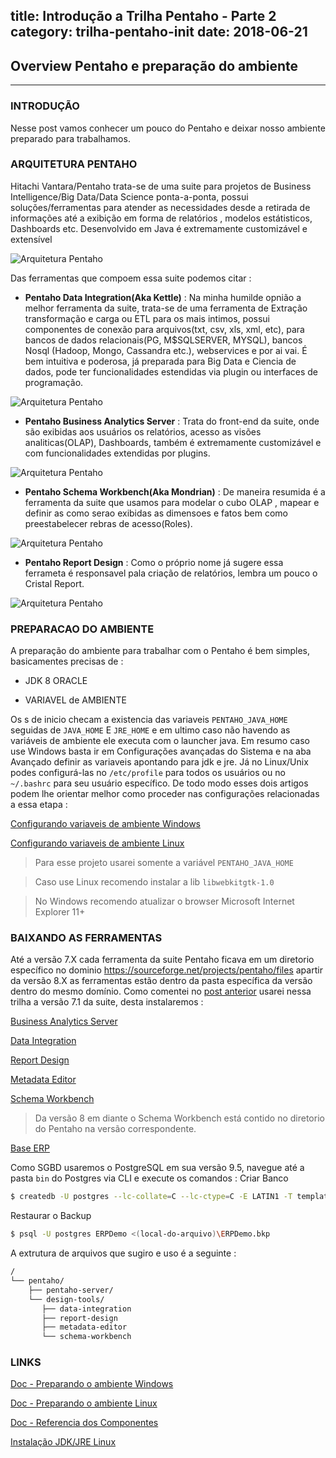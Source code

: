title: Introdução a Trilha Pentaho - Parte 2
category: trilha-pentaho-init
date: 2018-06-21
------------------------------------

## Overview Pentaho e preparação do ambiente
___

### INTRODUÇÃO

Nesse post vamos conhecer um pouco do Pentaho e deixar nosso ambiente preparado para trabalhamos. 

### ARQUITETURA PENTAHO

Hitachi Vantara/Pentaho trata-se de uma suite para projetos de Business Intelligence/Big Data/Data Science ponta-a-ponta, possui soluções/ferramentas para atender as necessidades desde a retirada de informações até a exibição em forma de relatórios , modelos estátisticos, Dashboards etc. Desenvolvido em Java é extremamente customizável e extensível

![Arquitetura Pentaho](./userdata/images/trilha-1-01.jpg)


Das ferramentas que compoem essa suite podemos citar : 

+ **Pentaho Data Integration(Aka Kettle)** : Na minha humilde opnião a melhor ferramenta da suite, trata-se de uma ferramenta de Extração transformação e carga ou ETL para os mais intimos, possui componentes de conexão para arquivos(txt, csv, xls, xml, etc), para bancos de dados relacionais(PG, M$SQLSERVER, MYSQL), bancos Nosql (Hadoop, Mongo, Cassandra etc.), webservices e por ai vai. É bem intuitiva e poderosa, já preparada para Big Data e Ciencia de dados, pode ter funcionalidades estendidas via plugin ou interfaces de programação.

![Arquitetura Pentaho](./userdata/images/trilha-1-03.jpg)

+ **Pentaho Business Analytics Server** : Trata do front-end da suite, onde são exibidas aos usuários os relatórios, acesso as visões analiticas(OLAP), Dashboards, também é extremamente customizável e com funcionalidades extendidas por plugins. 

![Arquitetura Pentaho](./userdata/images/trilha-1-04.jpg)

+ **Pentaho Schema Workbench(Aka Mondrian)** : De maneira resumida é a ferramenta da suite que usamos para modelar o cubo OLAP , mapear e definir as como serao exibidas as dimensoes e fatos bem como preestabelecer rebras de acesso(Roles).

![Arquitetura Pentaho](./userdata/images/trilha-1-06.jpg)

+ **Pentaho Report Design** :  Como o próprio nome já sugere essa ferrameta é responsavel pala criação de relatórios, lembra um pouco o Cristal Report. 

![Arquitetura Pentaho](./userdata/images/trilha-1-05.jpg)





### PREPARACAO DO AMBIENTE 

A preparação do ambiente para trabalhar com o Pentaho é bem simples, basicamentes precisas de : 

- JDK 8 ORACLE 

- VARIAVEL de AMBIENTE 

Os s de inicio checam a existencia das variaveis `PENTAHO_JAVA_HOME` seguidas de `JAVA_HOME` E `JRE_HOME` e em ultimo caso não havendo as variáveis de ambiente ele executa com o launcher java.
Em resumo caso use Windows basta ir em Configurações avançadas do Sistema e na aba Avançado definir as variaveis apontando para jdk e jre. Já no Linux/Unix podes configurá-las no `/etc/profile` para todos os usuários ou no `~/.bashrc` para seu usuário específico.
De todo modo esses dois artigos podem lhe orientar melhor como proceder nas configurações relacionadas a essa etapa : 

[Configurando variaveis de ambiente Windows](https://confluence.atlassian.com/confbr1/configurando-a-variavel-java_home-no-windows-933709538.html)

[Configurando variaveis de ambiente Linux](https://www.2daygeek.com/setup-java-environment-variables-on-ubuntu-centos-debian-fedora-mint-rhel-opensuse/)

> Para esse projeto usarei somente a variável `PENTAHO_JAVA_HOME` 

> Caso use Linux recomendo instalar a lib `libwebkitgtk-1.0`

> No Windows recomendo atualizar o browser Microsoft Internet Explorer 11+


### BAIXANDO AS FERRAMENTAS 

Até a versão 7.X cada ferramenta da suite Pentaho ficava em um diretorio específico no dominio https://sourceforge.net/projects/pentaho/files apartir da versão 8.X as ferramentas estão dentro da pasta específica da versão dentro do mesmo domínio. Como comentei no [post anterior](#/blog/trilha-pentaho-init/2018/trilha-1-intro) usarei nessa trilha a versão 7.1 da suite, desta instalaremos : 


[Business Analytics Server](https://sourceforge.net/projects/pentaho/files/Business%20Intelligence%20Server/7.1/pentaho-server-ce-7.1.0.0-12.zip/download)

[Data Integration](https://sourceforge.net/projects/pentaho/files/Data%20Integration/7.1/pdi-ce-7.1.0.0-12.zip/download)

[Report Design](https://sourceforge.net/projects/pentaho/files/Report%20Designer/7.1/prd-ce-7.1.0.0-12.zip/download)

[Metadata Editor](https://sourceforge.net/projects/pentaho/files/Pentaho%20Metadata/7.1/pme-ce-7.1.0.0-12.zip/download)

[Schema Workbench](https://sourceforge.net/projects/mondrian/files/schema%20workbench/3.14.0/psw-ce-3.14.0.0-12.zip/download)

> Da versão 8 em diante o Schema Workbench está contido no diretorio do Pentaho na versão correspondente.

[Base ERP](drive.google.com)


Como SGBD usaremos o PostgreSQL em sua versão 9.5, navegue até a pasta `bin` do Postgres via CLI e execute os comandos : 
Criar Banco 

```bash
$ createdb -U postgres --lc-collate=C --lc-ctype=C -E LATIN1 -T template0 ERPDemo
```

Restaurar o Backup

```bash
$ psql -U postgres ERPDemo <(local-do-arquivo)\ERPDemo.bkp
```

A extrutura de arquivos que sugiro e uso é a seguinte : 

```bash
/
└── pentaho/
    ├── pentaho-server/
    └── design-tools/
       ├── data-integration
       ├── report-design
       ├── metadata-editor
       └── schema-workbench

```


### LINKS

[Doc - Preparando o ambiente Windows](https://help.pentaho.com/Documentation/7.1/Installation/Archive/010_Prepare_windows_environment)

[Doc - Preparando o ambiente Linux](https://help.pentaho.com/Documentation/7.1/Installation/Archive/015_Prepare_linux_environment)

[Doc - Referencia dos Componentes](https://help.pentaho.com/Documentation/7.1/0D0/160/000)

[Instalação JDK/JRE Linux](#/blog/linux/2018/install-jdk-jre-oracle)

